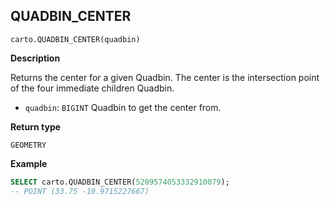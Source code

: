 ## QUADBIN_CENTER

```sql:signature
carto.QUADBIN_CENTER(quadbin)
```

**Description**

Returns the center for a given Quadbin. The center is the intersection point of the four immediate children Quadbin.

* `quadbin`: `BIGINT` Quadbin to get the center from.

**Return type**

`GEOMETRY`

**Example**

```sql
SELECT carto.QUADBIN_CENTER(5209574053332910079);
-- POINT (33.75 -10.9715227667)
```